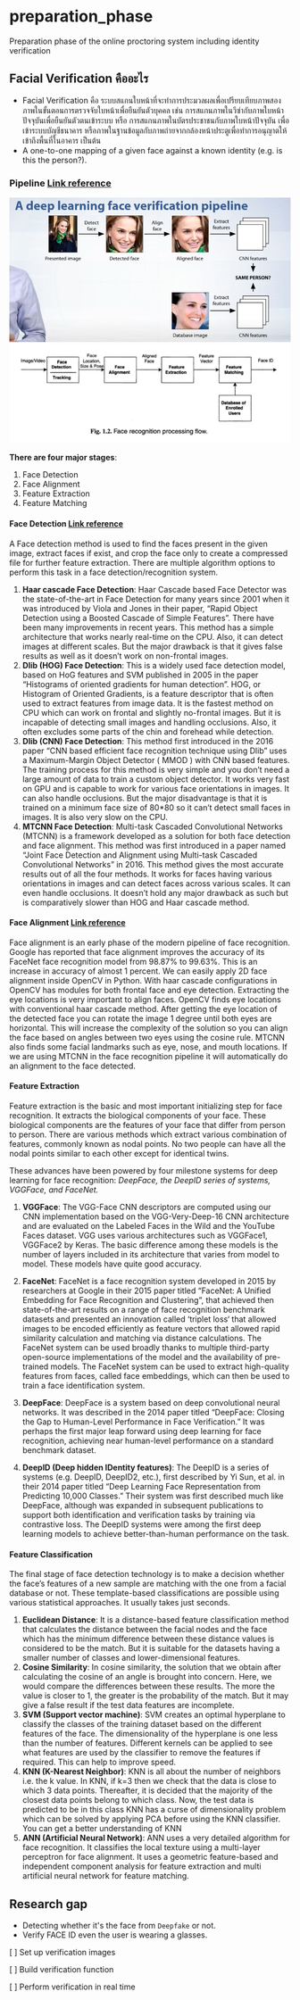 # preparation_phase
Preparation phase of the online proctoring system including identity verification

## Facial Verification คืออะไร
- Facial Verification คือ ระบบสแกนใบหน้าที่จะทำการประมวลผลเพื่อเปรียบเทียบภาพสองภาพในขั้นตอนการตรวจจับใบหน้าเพื่อยืนยันตัวบุคคล เช่น การสแกนภาพในวีซ่ากับภาพใบหน้าปัจจุบันเพื่อยืนยันตัวตนเข้าระบบ หรือ การสแกนภาพในบัตรประชาชนกับภาพใบหน้าปัจจุบัน เพื่อเข้าระบบบัญชีธนาคาร หรือภาพในฐานข้อมูลกับภาพถ่ายจากกล้องหน้าประตูเพื่อทำการอนุญาตให้เข้าถึงพื้นที่ในอาคาร เป็นต้น
- A one-to-one mapping of a given face against a known identity (e.g. is this the person?).


### Pipeline [Link reference](https://medium.com/backprop-labs/face-recognition-pipeline-clearly-explained-f57fc0082750)


![pipeline](./pipeline.png)
![pipeline2](./pipeline2.png)

**There are four major stages**:
1. Face Detection
2. Face Alignment
3. Feature Extraction
4. Feature Matching

#### Face Detection [Link reference](https://learnopencv.com/face-detection-opencv-dlib-and-deep-learning-c-python/)

A Face detection method is used to find the faces present in the given image, extract faces if exist, and crop the face only to create a compressed file for further feature extraction. There are multiple algorithm options to perform this task in a face detection/recognition system.

1. **Haar cascade Face Detection**: Haar Cascade based Face Detector was the state-of-the-art in Face Detection for many years since 2001 when it was introduced by Viola and Jones in their paper, “Rapid Object Detection using a Boosted Cascade of Simple Features”. There have been many improvements in recent years. This method has a simple architecture that works nearly real-time on the CPU. Also, it can detect images at different scales. But the major drawback is that it gives false results as well as it doesn’t work on non-frontal images.
2. **Dlib (HOG) Face Detection**: This is a widely used face detection model, based on HoG features and SVM published in 2005 in the paper “Histograms of oriented gradients for human detection”. HOG, or Histogram of Oriented Gradients, is a feature descriptor that is often used to extract features from image data. It is the fastest method on CPU which can work on frontal and slightly no-frontal images. But it is incapable of detecting small images and handling occlusions. Also, it often excludes some parts of the chin and forehead while detection.
3. **Dlib (CNN) Face Detection**: This method first introduced in the 2016 paper “CNN based efficient face recognition technique using Dlib” uses a Maximum-Margin Object Detector ( MMOD ) with CNN based features. The training process for this method is very simple and you don’t need a large amount of data to train a custom object detector. It works very fast on GPU and is capable to work for various face orientations in images. It can also handle occlusions. But the major disadvantage is that it is trained on a minimum face size of 80*80 so it can’t detect small faces in images. It is also very slow on the CPU.
4. **MTCNN Face Detection**: Multi-task Cascaded Convolutional Networks (MTCNN) is a framework developed as a solution for both face detection and face alignment. This method was first introduced in a paper named “Joint Face Detection and Alignment using Multi-task Cascaded Convolutional Networks” in 2016. This method gives the most accurate results out of all the four methods. It works for faces having various orientations in images and can detect faces across various scales. It can even handle occlusions. It doesn’t hold any major drawback as such but is comparatively slower than HOG and Haar cascade method.

#### Face Alignment [Link reference](https://sefiks.com/2020/02/23/face-alignment-for-face-recognition-in-python-within-opencv/)
Face alignment is an early phase of the modern pipeline of face recognition. Google has reported that face alignment improves the accuracy of its FaceNet face recognition model from 98.87% to 99.63%. This is an increase in accuracy of almost 1 percent. We can easily apply 2D face alignment inside OpenCV in Python. With haar cascade configurations in OpenCV has modules for both frontal face and eye detection. Extracting the eye locations is very important to align faces. OpenCV finds eye locations with conventional haar cascade method. After getting the eye location of the detected face you can rotate the image 1 degree until both eyes are horizontal. This will increase the complexity of the solution so you can align the face based on angles between two eyes using the cosine rule. MTCNN also finds some facial landmarks such as eye, nose, and mouth locations. If we are using MTCNN in the face recognition pipeline it will automatically do an alignment to the face detected.

#### Feature Extraction
Feature extraction is the basic and most important initializing step for face recognition. It extracts the biological components of your face. These biological components are the features of your face that differ from person to person. There are various methods which extract various combination of features, commonly known as nodal points. No two people can have all the nodal points similar to each other except for identical twins.

These advances have been powered by four milestone systems for deep learning for face recognition: *DeepFace, the DeepID series of systems, VGGFace, and FaceNet.*

1. **VGGFace**: The VGG-Face CNN descriptors are computed using our CNN implementation based on the VGG-Very-Deep-16 CNN architecture and are evaluated on the Labeled Faces in the Wild and the YouTube Faces dataset. VGG uses various architectures such as VGGFace1, VGGFace2 by Keras. The basic difference among these models is the number of layers included in its architecture that varies from model to model. These models have quite good accuracy.

2. **FaceNet**: FaceNet is a face recognition system developed in 2015 by researchers at Google in their 2015 paper titled “FaceNet: A Unified Embedding for Face Recognition and Clustering”, that achieved then state-of-the-art results on a range of face recognition benchmark datasets and presented an innovation called ‘triplet loss‘ that allowed images to be encoded efficiently as feature vectors that allowed rapid similarity calculation and matching via distance calculations. The FaceNet system can be used broadly thanks to multiple third-party open-source implementations of the model and the availability of pre-trained models. The FaceNet system can be used to extract high-quality features from faces, called face embeddings, which can then be used to train a face identification system.

3. **DeepFace**: DeepFace is a system based on deep convolutional neural networks. It was described in the 2014 paper titled “DeepFace: Closing the Gap to Human-Level Performance in Face Verification.” It was perhaps the first major leap forward using deep learning for face recognition, achieving near human-level performance on a standard benchmark dataset.

4. **DeepID (Deep hidden IDentity features)**: The DeepID is a series of systems (e.g. DeepID, DeepID2, etc.), first described by Yi Sun, et al. in their 2014 paper titled “Deep Learning Face Representation from Predicting 10,000 Classes.” Their system was first described much like DeepFace, although was expanded in subsequent publications to support both identification and verification tasks by training via contrastive loss. The DeepID systems were among the first deep learning models to achieve better-than-human performance on the task.

#### Feature Classification
The final stage of face detection technology is to make a decision whether the face’s features of a new sample are matching with the one from a facial database or not. These template-based classifications are possible using various statistical approaches. It usually takes just seconds.

1. **Euclidean Distance**: It is a distance-based feature classification method that calculates the distance between the facial nodes and the face which has the minimum difference between these distance values is considered to be the match. But it is suitable for the datasets having a smaller number of classes and lower-dimensional features.
2. **Cosine Similarity**: In cosine similarity, the solution that we obtain after calculating the cosine of an angle is brought into concern. Here, we would compare the differences between these results. The more the value is closer to 1, the greater is the probability of the match. But it may give a false result if the test data features are incomplete.
3. **SVM (Support vector machine)**: SVM creates an optimal hyperplane to classify the classes of the training dataset based on the different features of the face. The dimensionality of the hyperplane is one less than the number of features. Different kernels can be applied to see what features are used by the classifier to remove the features if required. This can help to improve speed.
4. **KNN (K-Nearest Neighbor)**: KNN is all about the number of neighbors i.e. the k value. In KNN, if k=3 then we check that the data is close to which 3 data points. Thereafter, it is decided that the majority of the closest data points belong to which class. Now, the test data is predicted to be in this class KNN has a curse of dimensionality problem which can be solved by applying PCA before using the KNN classifier. You can get a better understanding of KNN
5. **ANN (Artificial Neural Network)**: ANN uses a very detailed algorithm for face recognition. It classifies the local texture using a multi-layer perceptron for face alignment. It uses a geometric feature-based and independent component analysis for feature extraction and multi artificial neural network for feature matching.


## Research gap
- Detecting whether it's the face from `Deepfake` or not.
- Verify FACE ID even the user is wearing a glasses.

[ ] Set up verification images

[ ] Build verification function

[ ] Perform verification in real time
